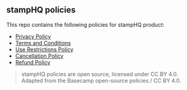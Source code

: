 ## stampHQ policies

This repo contains the following policies for stampHQ product:

- [Privacy Policy](./privacy.md)
- [Terms and Conditions](./terms.md)
- [Use Restrictions Policy](./abuse.md)
- [Cancellation Policy](./cancellation.md)
- [Refund Policy](./refund.md)

> stampHQ policies are open source, licensed under CC BY 4.0. Adapted from the Basecamp open-source policies / CC BY 4.0.
